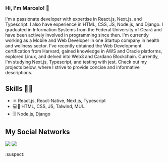 ### Hi, I'm Marcelo! 👋

I'm a passionate developer with expertise in React.js, Next.js, and Typescript. I also have experience in HTML, CSS, JS, Node.js, and Django. I graduated in Information Systems from the Federal University of Ceará and have been actively involved in programming since then. I'm currently working as a Mobile and Web Developer in one Startup company in health and wellness sector. I've recently obtained the Web Development certification from Harvard, gained knowledge in AWS and Oracle platforms, explored Linux, and delved into Web3 and Cardano Blockchain. Currently, I'm studying Next.js, Typescript, and testing with jest. Check out my projects below, where I strive to provide concise and informative descriptions.



## Skills 👨‍💻
- ⚛️ React.js, React-Native, Next.js, Typescript
- 💻📱 HTML, CSS, JS, Talwind, MUI.. 
- 🗄️ Node.js, Django

## My Social Networks
<div>
  <a href="https://www.linkedin.com/in/Marcelo-Arraes/" target="_blank"><img src="https://img.shields.io/badge/-LinkedIn-%230077B5?style=for-the-badge&logo=linkedin&logoColor=white" target="_blank"></a> 
  <a href="https://www.instagram.com/marcelo.arraes123/" target="_blank"><img src="https://img.shields.io/badge/-Instagram-%23E4405F?style=for-the-badge&logo=instagram&logoColor=white" target="_blank"></a>
</div>

<!--[![Top Langs](https://github-readme-stats.vercel.app/api/top-langs/?username=marceloarraes)](https://github.com/marceloarraes/github-readme-stats)-->


:suspect:

